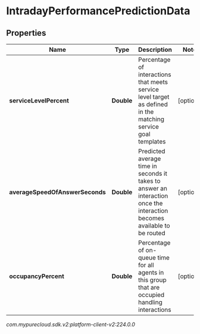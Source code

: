 # IntradayPerformancePredictionData


## Properties

| Name | Type | Description | Notes |
| ------------ | ------------- | ------------- | ------------- |
| **serviceLevelPercent** | **Double** | Percentage of interactions that meets service level target as defined in the matching service goal templates |  [optional] |
| **averageSpeedOfAnswerSeconds** | **Double** | Predicted average time in seconds it takes to answer an interaction once the interaction becomes available to be routed |  [optional] |
| **occupancyPercent** | **Double** | Percentage of on-queue time for all agents in this group that are occupied handling interactions |  [optional] |




_com.mypurecloud.sdk.v2:platform-client-v2:224.0.0_
